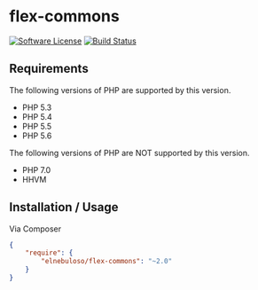 # flex-commons

[![Software License](https://img.shields.io/packagist/l/elnebuloso/flex-commons.svg?style=flat-square)](LICENSE)
[![Build Status](https://img.shields.io/travis/elnebuloso/flex-commons/master.svg?style=flat-square)](https://travis-ci.org/elnebuloso/flex-commons)

## Requirements

The following versions of PHP are supported by this version.

* PHP 5.3
* PHP 5.4
* PHP 5.5
* PHP 5.6

The following versions of PHP are NOT supported by this version.

* PHP 7.0
* HHVM


## Installation / Usage

Via Composer

``` json
{
    "require": {
        "elnebuloso/flex-commons": "~2.0"
    }
}
```